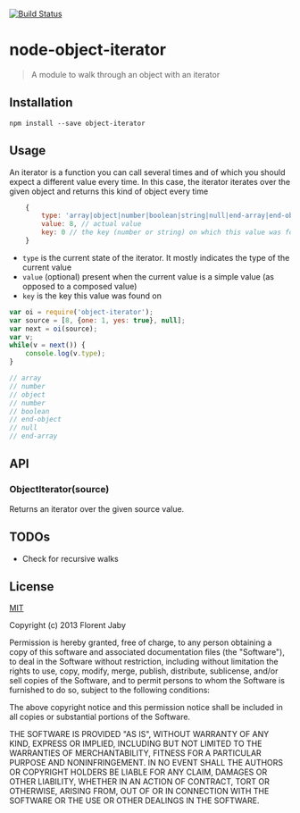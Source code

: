 [![Build Status](https://travis-ci.org/Floby/node-object-iterator.png)](https://travis-ci.org/Floby/node-object-iterator)

# node-object-iterator

> A module to walk through an object with an iterator

## Installation

`npm install --save object-iterator`

## Usage

An iterator is a function you can call several times and of which you should
expect a different value every time. In this case, the iterator iterates over
the given object and returns this kind of object every time

```javascript
    {
        type: 'array|object|number|boolean|string|null|end-array|end-object',
        value: 8, // actual value
        key: 0 // the key (number or string) on which this value was found
    }
```

* `type` is the current state of the iterator. It mostly indicates the type of the current value
* `value` (optional) present when the current value is a simple value (as opposed to a composed value)
* `key` is the key this value was found on


```javascript
var oi = require('object-iterator');
var source = [8, {one: 1, yes: true}, null];
var next = oi(source);
var v;
while(v = next()) {
    console.log(v.type);
}

// array
// number
// object
// number
// boolean
// end-object
// null
// end-array
```

## API

### ObjectIterator(source)

Returns an iterator over the given source value.

## TODOs

* Check for recursive walks

## License

[MIT](http://opensource.org/licenses/MIT)

Copyright (c) 2013 Florent Jaby

Permission is hereby granted, free of charge, to any person obtaining a copy of this software and associated documentation files (the "Software"), to deal in the Software without restriction, including without limitation the rights to use, copy, modify, merge, publish, distribute, sublicense, and/or sell copies of the Software, and to permit persons to whom the Software is furnished to do so, subject to the following conditions:

The above copyright notice and this permission notice shall be included in all copies or substantial portions of the Software.

THE SOFTWARE IS PROVIDED "AS IS", WITHOUT WARRANTY OF ANY KIND, EXPRESS OR IMPLIED, INCLUDING BUT NOT LIMITED TO THE WARRANTIES OF MERCHANTABILITY, FITNESS FOR A PARTICULAR PURPOSE AND NONINFRINGEMENT. IN NO EVENT SHALL THE AUTHORS OR COPYRIGHT HOLDERS BE LIABLE FOR ANY CLAIM, DAMAGES OR OTHER LIABILITY, WHETHER IN AN ACTION OF CONTRACT, TORT OR OTHERWISE, ARISING FROM, OUT OF OR IN CONNECTION WITH THE SOFTWARE OR THE USE OR OTHER DEALINGS IN THE SOFTWARE.
